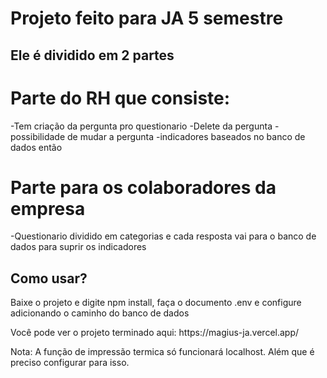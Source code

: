# Projeto feito para JA 5 semestre

## Ele é dividido em 2 partes

# Parte do RH que consiste:
-Tem criação da pergunta pro questionario
-Delete da pergunta
-possibilidade de mudar a pergunta
-indicadores baseados no banco de dados então
# Parte para os colaboradores da empresa 
-Questionario dividido em categorias e cada resposta vai para o banco de dados para suprir os indicadores

## Como usar?
Baixe o projeto e digite npm install, faça o documento .env e configure adicionando o caminho do banco de dados

<p> Você pode ver o projeto terminado aqui: https://magius-ja.vercel.app/ </p>

<p> Nota: A função de impressão termica só funcionará localhost. Além que é preciso configurar para isso.</p>
